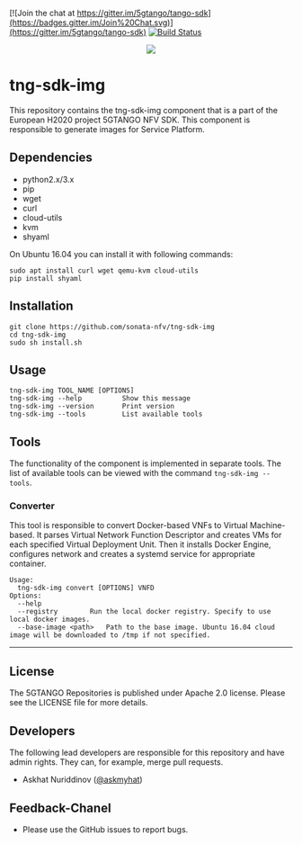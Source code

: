 [![Join the chat at https://gitter.im/5gtango/tango-sdk](https://badges.gitter.im/Join%20Chat.svg)](https://gitter.im/5gtango/tango-sdk) [![Build Status](https://jenkins.sonata-nfv.eu/buildStatus/icon?job=tng-sdk-package-pipeline/master)](https://jenkins.sonata-nfv.eu/job/tng-sdk-package-pipeline/job/master/)

<p align="center"><img src="https://github.com/sonata-nfv/tng-api-gtw/wiki/images/sonata-5gtango-logo-500px.png" /></p>


# tng-sdk-img

This repository contains the tng-sdk-img component that is a part of the European H2020 project 5GTANGO NFV SDK. This component is responsible to generate images for Service Platform.

## Dependencies

- python2.x/3.x
- pip
- wget
- curl
- cloud-utils
- kvm
- shyaml

On Ubuntu 16.04 you can install it with following commands:

```shell
sudo apt install curl wget qemu-kvm cloud-utils
pip install shyaml
```

## Installation

```shell
git clone https://github.com/sonata-nfv/tng-sdk-img
cd tng-sdk-img
sudo sh install.sh
```

## Usage

```shell
tng-sdk-img TOOL_NAME [OPTIONS]
tng-sdk-img --help    		Show this message
tng-sdk-img --version 		Print version
tng-sdk-img --tools   		List available tools
```

## Tools

The functionality of the component is implemented in separate tools. The list of available tools can be viewed with the command `tng-sdk-img --tools`.

### Converter

This tool is responsible to convert Docker-based VNFs to Virtual Machine-based. It parses Virtual Network Function Descriptor and creates VMs for each specified Virtual Deployment Unit. Then it installs Docker Engine, configures network and creates a systemd service for appropriate container.

```shell
Usage:
  tng-sdk-img convert [OPTIONS] VNFD
Options:
  --help
  --registry   		Run the local docker registry. Specify to use local docker images.
  --base-image <path> 	Path to the base image. Ubuntu 16.04 cloud image will be downloaded to /tmp if not specified.
```

---
## License

The 5GTANGO Repositories is published under Apache 2.0 license. Please see the LICENSE file for more details.

## Developers

The following lead developers are responsible for this repository and have admin rights. They can, for example, merge pull requests.

- Askhat Nuriddinov ([@askmyhat](https://github.com/askmyhat))

## Feedback-Chanel

* Please use the GitHub issues to report bugs.

